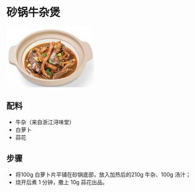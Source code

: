 # 砂锅牛杂煲

![砂锅牛杂煲](../images/砂锅牛杂煲.png)

## 配料

- 牛杂（来自浙江浔味堂）
- 白萝卜
- 蒜花

## 步骤

- 将100g 白萝卜片平铺在砂锅底部，放入加热后的210g 牛杂、100g 汤汁；
- 烧开后煮 1 分钟，撒上 10g 蒜花出品。
